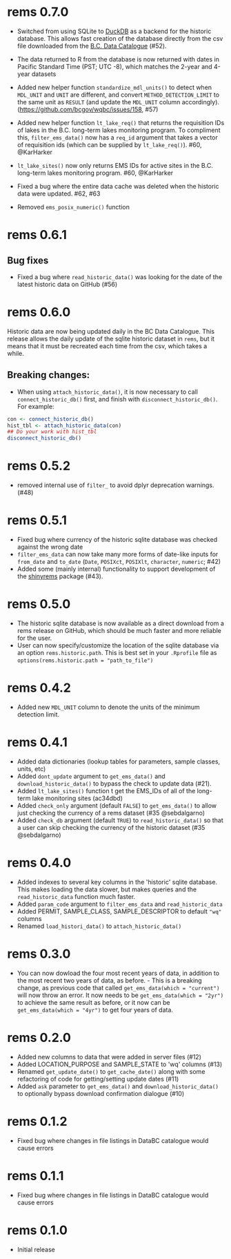 # rems 0.7.0

* Switched from using SQLite to [DuckDB](https://duckdb.org/) as a backend for the historic database. This allows fast creation of the database directly from the csv file downloaded from the [B.C. Data Catalogue](https://catalogue.data.gov.bc.ca/dataset/949f2233-9612-4b06-92a9-903e817da659) (#52). 
* The data returned to R from the database is now returned with dates in Pacific Standard Time (PST; UTC -8), which matches the 2-year and 4-year datasets
* Added new helper function `standardize_mdl_units()` to detect when `MDL_UNIT` and `UNIT` are different, and convert `METHOD_DETECTION_LIMIT` to the same unit as `RESULT` (and update the `MDL_UNIT` column accordingly). (https://github.com/bcgov/wqbc/issues/158, #57)
* Added new helper function `lt_lake_req()` that returns the requisition IDs of lakes in the B.C. long-term lakes monitoring program. To compliment this, `filter_ems_data()` now has a `req_id` argument that takes a vector of requisition ids (which can be supplied by `lt_lake_req()`). #60, @KarHarker
* `lt_lake_sites()` now only returns EMS IDs for active sites in the B.C. long-term lakes monitoring program. #60, @KarHarker
* Fixed a bug where the entire data cache was deleted when the historic data were updated. #62, #63

* Removed `ems_posix_numeric()` function

# rems 0.6.1

## Bug fixes
* Fixed a bug where `read_historic_data()` was looking for the date of the latest historic data on GitHub (#56)

# rems 0.6.0

Historic data are now being updated daily in the BC Data Catalogue. This release allows the daily 
update of the sqlite historic dataset in `rems`, but it means that it must be recreated each time from the csv, which takes a while.

## Breaking changes:

* When using `attach_historic_data()`, it is now necessary to call `connect_historic_db()` first, and finish with `disconnect_historic_db()`. For example:

```r
con <- connect_historic_db()
hist_tbl <- attach_historic_data(con)
## Do your work with hist_tbl
disconnect_historic_db()
```

# rems 0.5.2

* removed internal use of `filter_` to avoid dplyr deprecation warnings. (#48)

# rems 0.5.1

* Fixed bug where currency of the historic sqlite database was checked against the wrong date
* `filter_ems_data` can now take many more forms of date-like inputs for `from_date` and `to_date` (`Date`, `POSIXct`, `POSIXlt`, `character`, `numeric`; #42)
* Added some (mainly internal) functionality to support development of the [shinyrems](https://github.com/bcgov/shinyrems) package (#43).

# rems 0.5.0

* The historic sqlite database is now available as a direct download from a rems
release on GitHub, which should be much faster and more reliable for the user.
* User can now specify/customize the location of the sqlite database via an
option `rems.historic.path`. This is best set in your `.Rprofile` file as
`options(rems.historic.path = "path_to_file")`

# rems 0.4.2

* Added new `MDL_UNIT` column to denote the units of the minimum detection limit.

# rems 0.4.1

* Added data dictionaries (lookup tables for parameters, sample classes, units, etc)
* Added `dont_update` argument to `get_ems_data()` and `download_historic_data()` to 
bypass the check to update data (#21).
* Added `lt_lake_sites()` function t get the EMS_IDs of all of the long-term lake monitoring sites (ac34dbd)
* Added `check_only` argument (default `FALSE`) to `get_ems_data()` to allow just checking the currency 
of a rems dataset (#35 @sebdalgarno)
* Added `check_db` argument (default `TRUE`) to `read_historic_data()` so that
a user can skip checking the currency of the historic dataset (#35 @sebdalgarno)


# rems 0.4.0

* Added indexes to several key columns in the 'historic' sqlite database. This makes
loading the data slower, but makes queries and the `read_historic_data` function much faster.
* Added `param_code` argument to `filter_ems_data` and `read_historic_data`
* Added PERMIT, SAMPLE_CLASS, SAMPLE_DESCRIPTOR to default `"wq"` columns
* Renamed `load_histori_data()` to `attach_historic_data()`

# rems 0.3.0

* You can now dowload the four most recent years of data, in addition to the 
most recent two years of data, as before.
      - This is a breaking change, as previous code that called 
      `get_ems_data(which = "current")` will now throw an error. It now needs to be 
      `get_ems_data(which = "2yr")` to achieve the same result as before, or it now 
      can be `get_ems_data(which = "4yr")` to get four years of data.

# rems 0.2.0

* Added new columns to data that were added in server files (#12)
* Added LOCATION_PURPOSE and SAMPLE_STATE to 'wq' columns (#13)
* Renamed `get_update_date()` to `get_cache_date()` along with some refactoring of code for getting/setting update dates (#11)
* Added `ask` parameter to `get_ems_data()` and `download_historic_data()` to optionally bypass download confirmation dialogue (#10)

# rems 0.1.2

* Fixed bug where changes in file listings in DataBC catalogue would cause errors

# rems 0.1.1

* Fixed bug where changes in file listings in DataBC catalogue would cause errors

# rems 0.1.0

* Initial release
